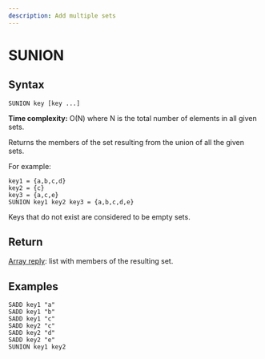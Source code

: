 ```yaml
---
description: Add multiple sets
---
```


# SUNION

## Syntax

    SUNION key [key ...]

**Time complexity:** O(N) where N is the total number of elements in all given sets.

Returns the members of the set resulting from the union of all the given sets.

For example:

```
key1 = {a,b,c,d}
key2 = {c}
key3 = {a,c,e}
SUNION key1 key2 key3 = {a,b,c,d,e}
```

Keys that do not exist are considered to be empty sets.

## Return

[Array reply](https://redis.io/docs/reference/protocol-spec#resp-arrays): list with members of the resulting set.

## Examples

```cli
SADD key1 "a"
SADD key1 "b"
SADD key1 "c"
SADD key2 "c"
SADD key2 "d"
SADD key2 "e"
SUNION key1 key2
```
